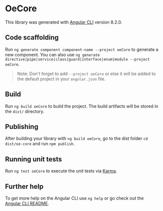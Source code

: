 # OeCore

This library was generated with [Angular CLI](https://github.com/angular/angular-cli) version 8.2.0.

## Code scaffolding

Run `ng generate component component-name --project oeCore` to generate a new component. You can also use `ng generate directive|pipe|service|class|guard|interface|enum|module --project oeCore`.
> Note: Don't forget to add `--project oeCore` or else it will be added to the default project in your `angular.json` file. 

## Build

Run `ng build oeCore` to build the project. The build artifacts will be stored in the `dist/` directory.

## Publishing

After building your library with `ng build oeCore`, go to the dist folder `cd dist/oe-core` and run `npm publish`.

## Running unit tests

Run `ng test oeCore` to execute the unit tests via [Karma](https://karma-runner.github.io).

## Further help

To get more help on the Angular CLI use `ng help` or go check out the [Angular CLI README](https://github.com/angular/angular-cli/blob/master/README.md).
